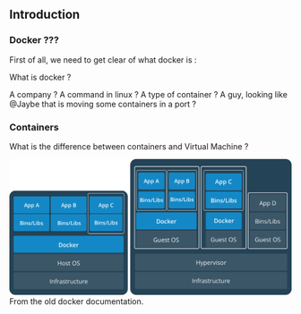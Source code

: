 ## Introduction


### Docker ???

First of all, we need to get clear of what docker is :

What is docker ?

A company ?
A command in linux ?
A type of container ?
A guy, looking like @Jaybe that is moving some containers in a port ?


### Containers

What is the difference between containers and Virtual Machine  ?

![Container](img/container-vs-vm.png)
From the old docker documentation.
